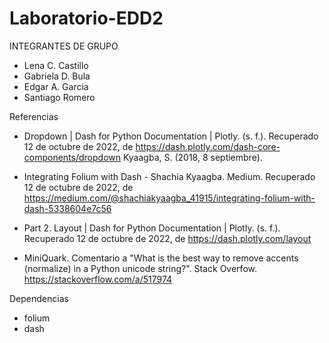 # Laboratorio-EDD2

INTEGRANTES DE GRUPO

- Lena C. Castillo
- Gabriela D. Bula
- Edgar A. Garcia
- Santiago Romero

Referencias

- Dropdown | Dash for Python Documentation | Plotly. (s. f.). Recuperado 12 de octubre de 2022, de https://dash.plotly.com/dash-core-components/dropdown Kyaagba, S. (2018, 8 septiembre). 

- Integrating Folium with Dash - Shachia Kyaagba. Medium. Recuperado 12 de octubre de 2022, de https://medium.com/@shachiakyaagba_41915/integrating-folium-with-dash-5338604e7c56 

- Part 2. Layout | Dash for Python Documentation | Plotly. (s. f.). Recuperado 12 de octubre de 2022, de https://dash.plotly.com/layout

- MiniQuark. Comentario a "What is the best way to remove accents (normalize) in a Python unicode string?". Stack Overfow. https://stackoverflow.com/a/517974

Dependencias

- folium
- dash
